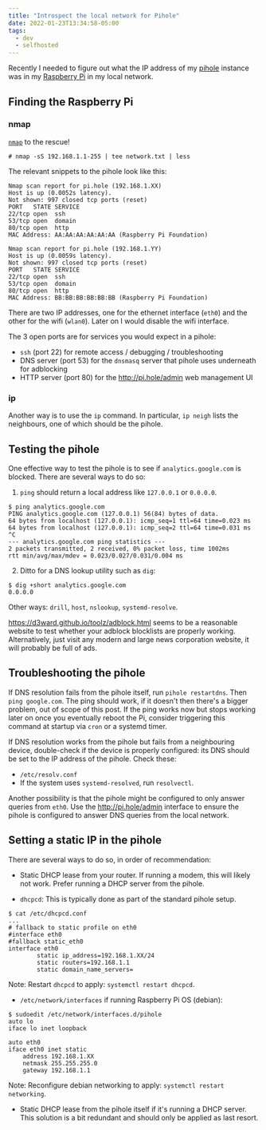 ```yaml
---
title: "Introspect the local network for Pihole"
date: 2022-01-23T13:34:58-05:00
tags:
  - dev
  - selfhosted
---
```


Recently I needed to figure out what the IP address of my [pihole][pihole]
instance was in my [Raspberry Pi][raspberry-pi] in my local network.

## Finding the Raspberry Pi

### nmap

[`nmap`][nmap] to the rescue!

```shell
# nmap -sS 192.168.1.1-255 | tee network.txt | less
```

The relevant snippets to the pihole look like this:

```none
Nmap scan report for pi.hole (192.168.1.XX)
Host is up (0.0052s latency).
Not shown: 997 closed tcp ports (reset)
PORT   STATE SERVICE
22/tcp open  ssh
53/tcp open  domain
80/tcp open  http
MAC Address: AA:AA:AA:AA:AA:AA (Raspberry Pi Foundation)

Nmap scan report for pi.hole (192.168.1.YY)
Host is up (0.0059s latency).
Not shown: 997 closed tcp ports (reset)
PORT   STATE SERVICE
22/tcp open  ssh
53/tcp open  domain
80/tcp open  http
MAC Address: BB:BB:BB:BB:BB:BB (Raspberry Pi Foundation)
```

There are two IP addresses, one for the ethernet interface (`eth0`) and the
other for the wifi (`wlan0`). Later on I would disable the wifi interface.

The 3 open ports are for services you would expect in a pihole:

- `ssh` (port 22) for remote access / debugging / troubleshooting
- DNS server (port 53) for the `dnsmasq` server that pihole uses underneath for adblocking
- HTTP server (port 80) for the http://pi.hole/admin web management UI

### ip

Another way is to use the `ip` command. In particular, `ip neigh` lists the
neighbours, one of which should be the pihole.

## Testing the pihole

One effective way to test the pihole is to see if `analytics.google.com` is
blocked. There are several ways to do so:

1. `ping` should return a local address like `127.0.0.1` or `0.0.0.0`.

```shell
$ ping analytics.google.com
PING analytics.google.com (127.0.0.1) 56(84) bytes of data.
64 bytes from localhost (127.0.0.1): icmp_seq=1 ttl=64 time=0.023 ms
64 bytes from localhost (127.0.0.1): icmp_seq=2 ttl=64 time=0.031 ms
^C
--- analytics.google.com ping statistics ---
2 packets transmitted, 2 received, 0% packet loss, time 1002ms
rtt min/avg/max/mdev = 0.023/0.027/0.031/0.004 ms
```

2. Ditto for a DNS lookup utility such as `dig`:

```shell
$ dig +short analytics.google.com
0.0.0.0
```

Other ways: `drill`, `host`, `nslookup`, `systemd-resolve`.

https://d3ward.github.io/toolz/adblock.html seems to be a reasonable website to
test whether your adblock blocklists are properly working. Alternatively, just
visit any modern and large news corporation website, it will probably be full
of ads.

## Troubleshooting the pihole

If DNS resolution fails from the pihole itself, run `pihole restartdns`. Then
`ping google.com`. The ping should work, if it doesn't then there's a bigger
problem, out of scope of this post. If the ping works now but stops working
later on once you eventually reboot the Pi, consider triggering this command at
startup via `cron` or a systemd timer.

If DNS resolution works from the pihole but fails from a neighbouring device,
double-check if the device is properly configured: its DNS should be set to the
IP address of the pihole. Check these:

- `/etc/resolv.conf`
- If the system uses `systemd-resolved`, run `resolvectl`.

Another possibility is that the pihole might be configured to only answer
queries from `eth0`. Use the http://pi.hole/admin interface to ensure the
pihole is configured to answer DNS queries from the local network.

## Setting a static IP in the pihole

There are several ways to do so, in order of recommendation:

- Static DHCP lease from your router. If running a modem, this will likely not
  work. Prefer running a DHCP server from the pihole.

- `dhcpcd`: This is typically done as part of the standard pihole setup.

```shell
$ cat /etc/dhcpcd.conf
...
# fallback to static profile on eth0
#interface eth0
#fallback static_eth0
interface eth0
        static ip_address=192.168.1.XX/24
        static routers=192.168.1.1
        static domain_name_servers=
```

Note: Restart `dhcpcd` to apply: `systemctl restart dhcpcd`.

- `/etc/network/interfaces` if running Raspberry Pi OS (debian):

```shell
$ sudoedit /etc/network/interfaces.d/pihole
auto lo
iface lo inet loopback

auto eth0
iface eth0 inet static
    address 192.168.1.XX
    netmask 255.255.255.0
    gateway 192.168.1.1
```

Note: Reconfigure debian networking to apply: `systemctl restart networking`.

- Static DHCP lease from the pihole itself if it's running a DHCP server. This
  solution is a bit redundant and should only be applied as last resort.

[nmap]: https://nmap.org/
[pihole]: https://pi-hole.net/
[raspberry-pi]: https://www.raspberrypi.org/
